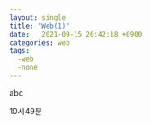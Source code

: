 ```yaml
---
layout: single
title: "Web(1)"
date:   2021-09-15 20:42:18 +0900
categories: web
tags:
  -web
  -none
---
```


abc

10시49분

